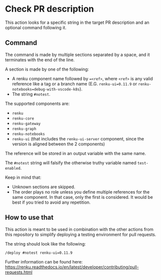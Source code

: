 # Check PR description

This action looks for a specific string in the target PR description and an
optional command following it.

## Command

The command is made by multiple sections separated by a space, and it terminates
with the end of the line.

A section is made by one of the following:

- A renku component name followed by `=<ref>`, where `<ref>` is any valid reference
  like a tag or a branch name (E.G. `renku-ui=0.11.9` or
  `renku-notebooks=debug-with-vscode-k8s`).
- The string `#notest`.

The supported components are:
- `renku`
- `renku-core`
- `renku-gateway`
- `renku-graph`
- `renku-notebooks`
- `renku-ui` (that includes the `renku-ui-server` component, since the version is
  aligned between the 2 components)

The reference will be stored in an output variable with the same name.

The `#notest` string will falsify the otherwise truthy variable named `test-enabled`.

Keep in mind that:
- Unknown sections are skipped.
- The order plays no role unless you define multiple references for the same
  component. In that case, only the first is considered. It would be best if you
  tried to avoid any repetition.

## How to use that

This action is meant to be used in combination with the other actions from this
repository to simplify deploying a testing environment for pull requests.

The string should look like the following:

```
/deploy #notest renku-ui=0.11.9
```

Further information can be found here:
https://renku.readthedocs.io/en/latest/developer/contributing/pull-requests.html
